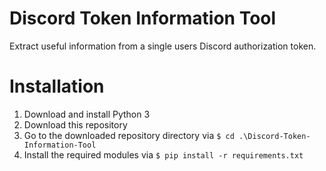 # Discord Token Information Tool
Extract useful information from a single users Discord authorization token.

# Installation
1. Download and install Python 3
2. Download this repository
3. Go to the downloaded repository directory via `$ cd .\Discord-Token-Information-Tool`
4. Install the required modules via `$ pip install -r requirements.txt`